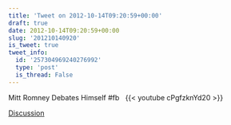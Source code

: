 ```yaml
---
title: 'Tweet on 2012-10-14T09:20:59+00:00'
draft: true
date: 2012-10-14T09:20:59+00:00
slug: '201210140920'
is_tweet: true
tweet_info:
  id: '257304969240276992'
  type: 'post'
  is_thread: False
---
```




Mitt Romney Debates Himself  #fb   {{< youtube cPgfzknYd20 >}}

[Discussion](https://x.com/sytelus/status/257304969240276992)
